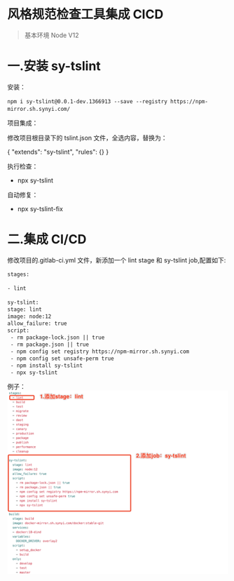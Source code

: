 
# 风格规范检查工具集成 CICD

> 基本环境 Node V12

# 一.安装 sy-tslint

安装：

`npm i sy-tslint@0.0.1-dev.1366913 --save --registry https://npm-mirror.sh.synyi.com/`

项目集成：

修改项目根目录下的 tslint.json 文件，全选内容，替换为：

{
"extends": "sy-tslint",
"rules": {}
}

执行检查：

- npx sy-tslint

自动修复：

- npx sy-tslint-fix

# 二.集成 CI/CD

修改项目的.gitlab-ci.yml 文件，新添加一个 lint stage 和 sy-tslint job,配置如下:

```YML
stages:

- lint

sy-tslint:
stage: lint
image: node:12
allow_failure: true
script:
 - rm package-lock.json || true
 - rm package.json || true
 - npm config set registry https://npm-mirror.sh.synyi.com
 - npm config set unsafe-perm true
 - npm install sy-tslint
 - npx sy-tslint
```

例子：
![](./lint-staged/lint-ci.png)
